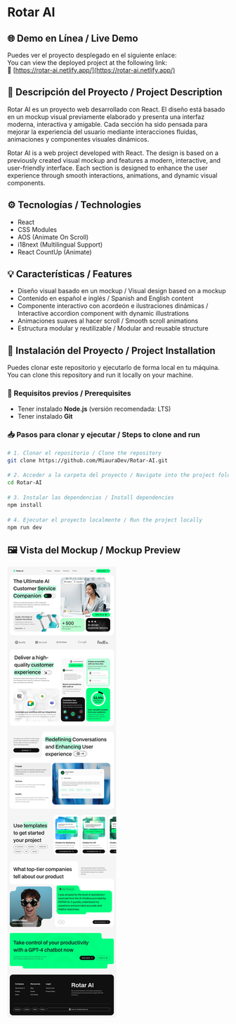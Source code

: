 # Rotar AI 

## 🌐 Demo en Línea / Live Demo  
Puedes ver el proyecto desplegado en el siguiente enlace:  
You can view the deployed project at the following link:  
🔗 [https://rotar-ai.netlify.app/](https://rotar-ai.netlify.app/)

## 📌 Descripción del Proyecto / Project Description
 
Rotar AI es un proyecto web desarrollado con React. El diseño está basado en un mockup visual previamente elaborado y presenta una interfaz moderna, interactiva y amigable. Cada sección ha sido pensada para mejorar la experiencia del usuario mediante interacciones fluidas, animaciones y componentes visuales dinámicos.

Rotar AI is a web project developed with React. The design is based on a previously created visual mockup and features a modern, interactive, and user-friendly interface. Each section is designed to enhance the user experience through smooth interactions, animations, and dynamic visual components.

## ⚙️ Tecnologías / Technologies

- React  
- CSS Modules  
- AOS (Animate On Scroll)  
- i18next (Multilingual Support)  
- React CountUp (Animate) 

## 💡 Características / Features

- Diseño visual basado en un mockup / Visual design based on a mockup  
- Contenido en español e inglés / Spanish and English content  
- Componente interactivo con acordeón e ilustraciones dinámicas / Interactive accordion component with dynamic illustrations  
- Animaciones suaves al hacer scroll / Smooth scroll animations  
- Estructura modular y reutilizable / Modular and reusable structure

## 🚀 Instalación del Proyecto / Project Installation

Puedes clonar este repositorio y ejecutarlo de forma local en tu máquina.  
You can clone this repository and run it locally on your machine.

### 🔧 Requisitos previos / Prerequisites
- Tener instalado **Node.js** (versión recomendada: LTS)
- Tener instalado **Git**

### 📥 Pasos para clonar y ejecutar / Steps to clone and run

```bash
# 1. Clonar el repositorio / Clone the repository
git clone https://github.com/MiauraDev/Rotar-AI.git

# 2. Acceder a la carpeta del proyecto / Navigate into the project folder
cd Rotar-AI

# 3. Instalar las dependencias / Install dependencies
npm install

# 4. Ejecutar el proyecto localmente / Run the project locally
npm run dev
```


## 🖼️ Vista del Mockup / Mockup Preview
![Mockup Rotar AI](public/original-Rotar-AI.png)